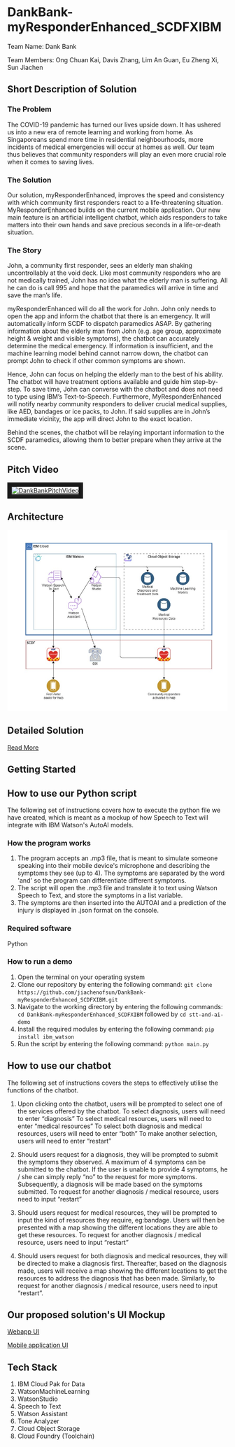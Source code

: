 # DankBank-myResponderEnhanced_SCDFXIBM
Team Name: Dank Bank

Team Members: Ong Chuan Kai, Davis Zhang, Lim An Guan, Eu Zheng Xi, Sun Jiachen

## Short Description of Solution
### The Problem
The COVID-19 pandemic has turned our lives upside down. It has ushered us into a new era of remote learning and working from home. As Singaporeans spend more time in residential neighbourhoods, more incidents of medical emergencies will occur at homes as well. Our team thus believes that community responders will play an even more crucial role when it comes to saving lives. 

### The Solution
Our solution, myResponderEnhanced, improves the speed and consistency with which community first responders react to a life-threatening situation. MyResponderEnhanced builds on the current mobile application. Our new main feature is an artificial intelligent chatbot, which aids responders to take matters into their own hands and save precious seconds in a life-or-death situation.

### The Story
John, a community first responder, sees an elderly man shaking uncontrollably at the void deck. Like most community responders who are not medically trained,   John has no idea what the elderly man is suffering. All he can do is call 995 and hope that the paramedics will arrive in time and save the man’s life. 

myResponderEnhanced will do all the work for John. John only needs to open the app and inform the chatbot that there is an emergency. It will automatically inform SCDF to dispatch paramedics ASAP. By gathering information about the elderly man from John (e.g. age group, approximate height & weight and visible symptoms), the chatbot can accurately determine the medical emergency. If information is insufficient, and the machine learning model behind cannot narrow down, the chatbot can prompt John to check if other common symptoms are shown. 

Hence, John can focus on helping the elderly man to the best of his ability. The chatbot will have treatment options available and guide him step-by-step. To save time, John can converse with the chatbot and does not need to type using IBM’s Text-to-Speech. Furthermore, MyResponderEnhanced will notify nearby community responders to deliver crucial medical supplies, like AED, bandages or ice packs, to John. If said supplies are in John’s immediate vicinity, the app will direct John to the exact location. 

Behind the scenes, the chatbot will be relaying important information to the SCDF paramedics, allowing them to better prepare when they arrive at the scene.

## Pitch Video
<a href="http://www.youtube.com/watch?feature=player_embedded&v=vGj9X7jJNYE
" target="_blank"><img src="http://img.youtube.com/vi/vGj9X7jJNYE/0.jpg" 
alt="DankBankPitchVideo" width="720" height="540" border="10" /></a>

## Architecture
![Architecture Diagram](https://github.com/jiachenofsun/DankBank-myResponderEnhanced_SCDFXIBM/blob/main/architecture_diagram.jpg?raw=true)

## Detailed Solution
[Read More](https://docs.google.com/document/d/1A05Hdzwarb6KRHziTSzoAXsjwmgOxC-gNJo1I-aXs6c/edit?usp=sharing)

## Getting Started
## How to use our Python script
The following set of instructions covers how to execute the python file we have created, which is meant as a mockup of how Speech to Text will integrate with IBM Watson's AutoAI models.
### How the program works
  1. The program accepts an .mp3 file, that is meant to simulate someone speaking into their mobile device's microphone and describing the symptoms they see (up to 4). The symptoms are separated by the word 'and' so the program can differentiate different symptoms.
  2. The script will open the .mp3 file and translate it to text using Watson Speech to Text, and store the symptoms in a list variable.
  3. The symptoms are then inserted into the AUTOAI and a prediction of the injury is displayed in .json format on the console.
### Required software
  Python
### How to run a demo
  1. Open the terminal on your operating system
  2. Clone our repository by entering the following command: `git clone https://github.com/jiachenofsun/DankBank-myResponderEnhanced_SCDFXIBM.git`
  3. Navigate to the working directory by entering the following commands: `cd DankBank-myResponderEnhanced_SCDFXIBM` followed by `cd stt-and-ai-demo`
  4. Install the required modules by entering the following command: `pip install ibm_watson`
  5. Run the script by entering the following command: `python main.py`


## How to use our chatbot 
The following set of instructions covers the steps to effectively utilise the functions of the chatbot. 

1. Upon clicking onto the chatbot, users will be prompted to select one of the services offered by the chatbot. 
To select diagnosis, users will need to enter “diagnosis”
To select medical resources, users will need to enter “medical resources”
To select both diagnosis and medical resources, users will need to enter “both”
To make another selection, users will need to enter “restart”

2. Should users request for a diagnosis, they will be prompted to submit the symptoms they observed. A maximum of 4 symptoms can be submitted to the chatbot. If the user is unable to provide 4 symptoms, he / she can simply reply “no” to the request for more symptoms. Subsequently, a diagnosis will be made based on the symptoms submitted. To request for another diagnosis / medical resource, users need to input “restart”

3. Should users request for medical resources, they will be prompted to input the kind of resources they require, eg:bandage. Users will then be presented with a map showing the different locations they are able to get these resources. To request for another diagnosis / medical resource, users need to input “restart”

4. Should users request for both diagnosis and medical resources, they will be directed to make a diagnosis first. Thereafter, based on the diagnosis made, users will receive a map showing the different locations to get the resources to address the diagnosis that has been made. Similarly, to request for another diagnosis / medical resource, users need to input “restart”. 

  
## Our proposed solution's UI Mockup
[Webapp UI](https://myresponderenhanced.mybluemix.net/)

[Mobile application UI](https://snack.expo.io/@aderty/myresponder-enhanced)

## Tech Stack
1. IBM Cloud Pak for Data
2. WatsonMachineLearning
3. WatsonStudio
4. Speech to Text
5. Watson Assistant
6. Tone Analyzer
7. Cloud Object Storage
8. Cloud Foundry (Toolchain)
